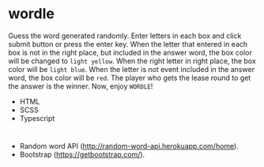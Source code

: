 # wordle
Guess the word generated randomly. 
Enter letters in each box and click submit button or press the enter key. 
When the letter that entered in each box is not in the right place, but included in the answer word, the box color will be changed to `light yellow`.
When the right letter in right place, the box color will be `light blue`.
When the letter is not event included in the answer word, the box color will be `red`.
The player who gets the lease round to get the answer is the winner. Now, enjoy `WORDLE`!
               
* HTML
* SCSS
* Typescript
# 
* Random word API (http://random-word-api.herokuapp.com/home).
* Bootstrap (https://getbootstrap.com/).